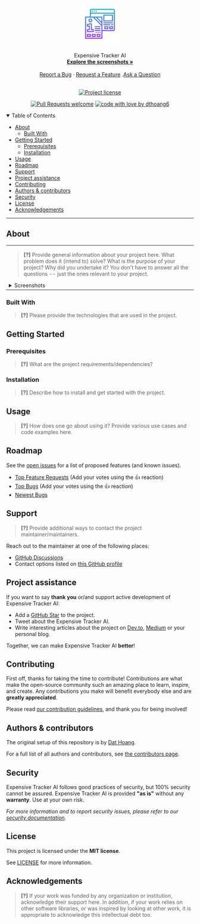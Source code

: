 <h1 align="center">
  <a href="https://github.com/dthoang6/expensive-tracker-ai">
    <!-- Please provide path to your logo here -->
    <img src="docs/images/logo.svg" alt="Logo" width="100" height="100">
  </a>
</h1>

<div align="center">
  Expensive Tracker AI
  <br />
  <a href="#about"><strong>Explore the screenshots »</strong></a>
  <br />
  <br />
  <a href="https://github.com/dthoang6/expensive-tracker-ai/issues/new?assignees=&labels=bug&template=01_BUG_REPORT.md&title=bug%3A+">Report a Bug</a>
  ·
  <a href="https://github.com/dthoang6/expensive-tracker-ai/issues/new?assignees=&labels=enhancement&template=02_FEATURE_REQUEST.md&title=feat%3A+">Request a Feature</a>
  .<a href="https://github.com/dthoang6/expensive-tracker-ai/discussions">Ask a Question</a>
</div>

<div align="center">
<br />

[![Project license](https://img.shields.io/github/license/dthoang6/expensive-tracker-ai.svg?style=flat-square)](LICENSE)

[![Pull Requests welcome](https://img.shields.io/badge/PRs-welcome-ff69b4.svg?style=flat-square)](https://github.com/dthoang6/expensive-tracker-ai/issues?q=is%3Aissue+is%3Aopen+label%3A%22help+wanted%22)
[![code with love by dthoang6](https://img.shields.io/badge/%3C%2F%3E%20with%20%E2%99%A5%20by-dthoang6-ff1414.svg?style=flat-square)](https://github.com/dthoang6)

</div>

<details open="open">
<summary>Table of Contents</summary>

- [About](#about)
  - [Built With](#built-with)
- [Getting Started](#getting-started)
  - [Prerequisites](#prerequisites)
  - [Installation](#installation)
- [Usage](#usage)
- [Roadmap](#roadmap)
- [Support](#support)
- [Project assistance](#project-assistance)
- [Contributing](#contributing)
- [Authors & contributors](#authors--contributors)
- [Security](#security)
- [License](#license)
- [Acknowledgements](#acknowledgements)

</details>

---

## About

<table><tr><td>

> **[?]**
> Provide general information about your project here.
> What problem does it (intend to) solve?
> What is the purpose of your project?
> Why did you undertake it?
> You don't have to answer all the questions -- just the ones relevant to your project.

<details>
<summary>Screenshots</summary>
<br>

> **[?]**
> Please provide your screenshots here.

|                               Home Page                               |                               Login Page                               |
| :-------------------------------------------------------------------: | :--------------------------------------------------------------------: |
| <img src="docs/images/screenshot.png" title="Home Page" width="100%"> | <img src="docs/images/screenshot.png" title="Login Page" width="100%"> |

</details>

</td></tr></table>

### Built With

> **[?]**
> Please provide the technologies that are used in the project.

## Getting Started

### Prerequisites

> **[?]**
> What are the project requirements/dependencies?

### Installation

> **[?]**
> Describe how to install and get started with the project.

## Usage

> **[?]**
> How does one go about using it?
> Provide various use cases and code examples here.

## Roadmap

See the [open issues](https://github.com/dthoang6/expensive-tracker-ai/issues) for a list of proposed features (and known issues).

- [Top Feature Requests](https://github.com/dthoang6/expensive-tracker-ai/issues?q=label%3Aenhancement+is%3Aopen+sort%3Areactions-%2B1-desc) (Add your votes using the 👍 reaction)
- [Top Bugs](https://github.com/dthoang6/expensive-tracker-ai/issues?q=is%3Aissue+is%3Aopen+label%3Abug+sort%3Areactions-%2B1-desc) (Add your votes using the 👍 reaction)
- [Newest Bugs](https://github.com/dthoang6/expensive-tracker-ai/issues?q=is%3Aopen+is%3Aissue+label%3Abug)

## Support

> **[?]**
> Provide additional ways to contact the project maintainer/maintainers.

Reach out to the maintainer at one of the following places:

- [GitHub Discussions](https://github.com/dthoang6/expensive-tracker-ai/discussions)
- Contact options listed on [this GitHub profile](https://github.com/dthoang6)

## Project assistance

If you want to say **thank you** or/and support active development of Expensive Tracker AI:

- Add a [GitHub Star](https://github.com/dthoang6/expensive-tracker-ai) to the project.
- Tweet about the Expensive Tracker AI.
- Write interesting articles about the project on [Dev.to](https://dev.to/), [Medium](https://medium.com/) or your personal blog.

Together, we can make Expensive Tracker AI **better**!

## Contributing

First off, thanks for taking the time to contribute! Contributions are what make the open-source community such an amazing place to learn, inspire, and create. Any contributions you make will benefit everybody else and are **greatly appreciated**.


Please read [our contribution guidelines](docs/CONTRIBUTING.md), and thank you for being involved!

## Authors & contributors

The original setup of this repository is by [Dat Hoang](https://github.com/dthoang6).

For a full list of all authors and contributors, see [the contributors page](https://github.com/dthoang6/expensive-tracker-ai/contributors).

## Security

Expensive Tracker AI follows good practices of security, but 100% security cannot be assured.
Expensive Tracker AI is provided **"as is"** without any **warranty**. Use at your own risk.

_For more information and to report security issues, please refer to our [security documentation](docs/SECURITY.md)._

## License

This project is licensed under the **MIT license**.

See [LICENSE](LICENSE) for more information.

## Acknowledgements

> **[?]**
> If your work was funded by any organization or institution, acknowledge their support here.
> In addition, if your work relies on other software libraries, or was inspired by looking at other work, it is appropriate to acknowledge this intellectual debt too.
